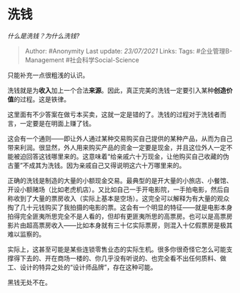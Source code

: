 # 洗钱
*什么是洗钱？为什么洗钱?*

> Author: #Anonymity
Last update: *23/07/2021* 
Links:
Tags: #企业管理B-Management #社会科学Social-Science 

 
只能补充一点很粗浅的认识。

洗钱就是为**收入**加上一个合法**来源**。因此，真正完美的洗钱一定要引入某种**创造价值**的过程。这是铁律。

这里面有不少答案在做亏本买卖，这就一定是错的了。洗钱的过程对于洗钱者而言，一定要是在明面上赚了钱。

这会有一个通则——即让外人通过某种交易购买自己提供的某种产品，从而为自己带来利润。很显然，外人用来购买产品的资金一定要是现金，并且这位外人一定不能被迫回答这钱哪里来的。这意味着“给亲戚六十万现金，让他购买自己收藏的伪古董”不成其为洗钱。因为亲戚自己又得说明这六十万哪里来的。

正确的洗钱是制造的大量的小额现金交易。最典型的是开大量的小旅店、小餐馆、开设小额赌场（比如老虎机店）。又比如自己一手开电影院，一手拍电影，然后自称收到了大量的票房收入（实际上基本是空场）。这完全可以解释为有大量的观众掏了几十元钱购买了我拍摄的电影的票。这会有一个明显的特征——就是电影本身拍得完全匪夷所思完全不是人看的，但却有更匪夷所思的高票房。也可以是高票房影片由超高票房收入——比如本身就有三十亿实际票房，则混入十亿假票房是极其难以监察的。

实际上，这甚至可能是某些连锁零售业态的实际生机。很多你很奇怪它怎么可能支撑得下去的、开在商场一楼的、你几乎没有听说的、也完全看不出任何质料、做工、设计的特异之处的“设计师品牌”，存在这种可能。

黑钱无处不在。



